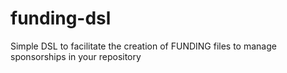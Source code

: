 # funding-dsl
Simple DSL to facilitate the creation of FUNDING files to manage sponsorships in your repository
